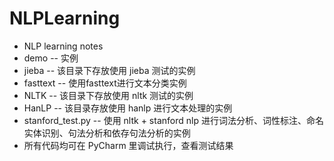 # NLPLearning
* NLP learning notes
* demo         --  实例
* jieba        --  该目录下存放使用 jieba 测试的实例
* fasttext     --  使用fasttext进行文本分类实例
* NLTK         --  该目录下存放使用 nltk 测试的实例
* HanLP         --  该目录存放使用 hanlp 进行文本处理的实例
* stanford_test.py  --  使用 nltk + stanford nlp 进行词法分析、词性标注、命名实体识别、句法分析和依存句法分析的实例
* 所有代码均可在 PyCharm 里调试执行，查看测试结果
